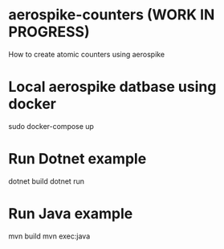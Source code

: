 # aerospike-counters (WORK IN PROGRESS)
How to create atomic counters using aerospike

# Local aerospike datbase using docker
sudo docker-compose up

# Run Dotnet example

dotnet build
dotnet run

# Run Java example

mvn build
mvn exec:java

